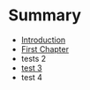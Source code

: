 # Summary

* [Introduction](README.md)
* [First Chapter](chapter1.md)
* tests 2
* [test 3](test-3.md)
* test 4 

